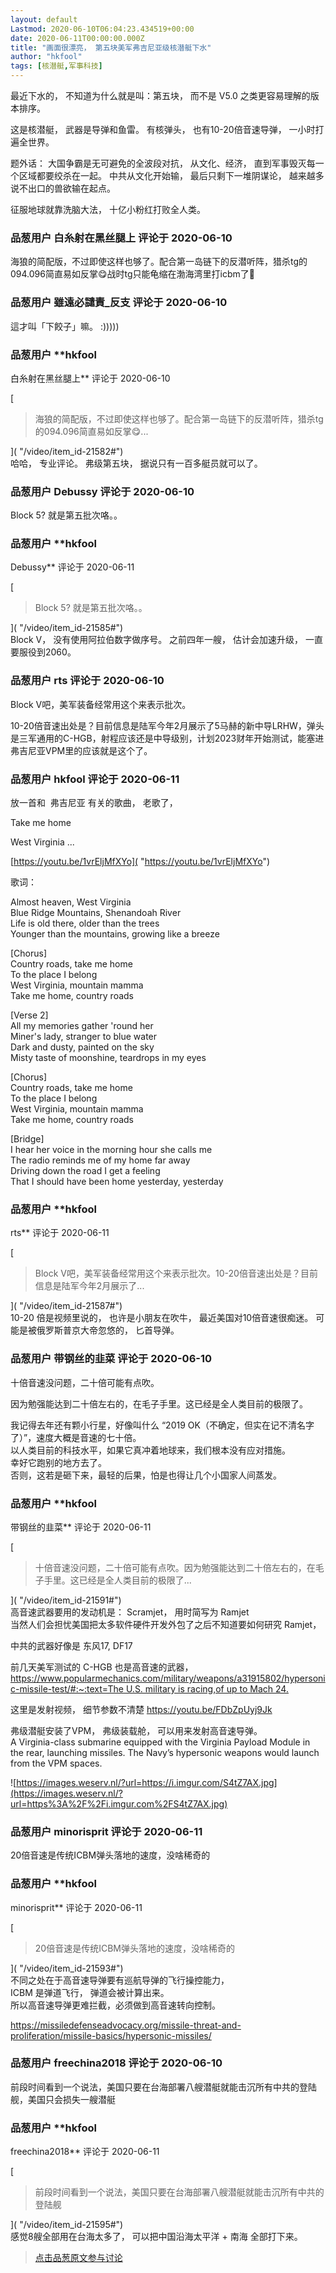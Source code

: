 ```yaml
---
layout: default
Lastmod: 2020-06-10T06:04:23.434519+00:00
date: 2020-06-11T00:00:00.000Z
title: "画面很漂亮， 第五块美军弗吉尼亚级核潜艇下水"
author: "hkfool"
tags: [核潜艇,军事科技]
---
```


最近下水的， 不知道为什么就是叫：第五块， 而不是 V5.0 之类更容易理解的版本排序。  
  
这是核潜艇， 武器是导弹和鱼雷。 有核弹头， 也有10-20倍音速导弹， 一小时打遍全世界。  
  
题外话： 大国争霸是无可避免的全波段对抗， 从文化、经济， 直到军事毁灭每一个区域都要绞杀在一起。 中共从文化开始输， 最后只剩下一堆阴谋论， 越来越多说不出口的兽欲输在起点。  
  
征服地球就靠洗脑大法， 十亿小粉红打败全人类。

            
### 品葱用户 **白糸射在黑丝腿上** 评论于 2020-06-10
        
海狼的简配版，不过即使这样也够了。配合第一岛链下的反潜听阵，猎杀tg的094.096简直易如反掌😋战时tg只能龟缩在渤海湾里打icbm了🤗
        


            
### 品葱用户 **雖遠必譴責_反支** 评论于 2020-06-10
        
這才叫「下餃子」嘛。 :)))))
        


            
### 品葱用户 **hkfool 
白糸射在黑丝腿上** 评论于 2020-06-10
        
[

> 海狼的简配版，不过即使这样也够了。配合第一岛链下的反潜听阵，猎杀tg的094.096简直易如反掌😋...

]( "/video/item_id-21582#")  
哈哈， 专业评论。 弗级第五块， 据说只有一百多艇员就可以了。
        


            
### 品葱用户 **Debussy** 评论于 2020-06-10
        
Block 5? 就是第五批次咯。。
        


            
### 品葱用户 **hkfool 
Debussy** 评论于 2020-06-11
        
[

> Block 5? 就是第五批次咯。。

]( "/video/item_id-21585#")  
Block V， 没有使用阿拉伯数字做序号。 之前四年一艘， 估计会加速升级， 一直要服役到2060。
        


            
### 品葱用户 **rts** 评论于 2020-06-10
        
Block V吧，美军装备经常用这个来表示批次。  
  
10-20倍音速出处是？目前信息是陆军今年2月展示了5马赫的新中导LRHW，弹头是三军通用的C-HGB，射程应该还是中导级别，计划2023财年开始测试，能塞进弗吉尼亚VPM里的应该就是这个了。
        


            
### 品葱用户 **hkfool** 评论于 2020-06-11
        
放一首和  弗吉尼亚 有关的歌曲， 老歌了，   
  
Take me home  
  
West Virginia ...  
  
[https://youtu.be/1vrEljMfXYo]( "https://youtu.be/1vrEljMfXYo")  
  
歌词：  
  
Almost heaven, West Virginia  
Blue Ridge Mountains, Shenandoah River  
Life is old there, older than the trees  
Younger than the mountains, growing like a breeze  
  
\[Chorus\]  
Country roads, take me home  
To the place I belong  
West Virginia, mountain mamma  
Take me home, country roads  
  
\[Verse 2\]  
All my memories gather 'round her  
Miner's lady, stranger to blue water  
Dark and dusty, painted on the sky  
Misty taste of moonshine, teardrops in my eyes  
  
\[Chorus\]  
Country roads, take me home  
To the place I belong  
West Virginia, mountain mamma  
Take me home, country roads  
  
\[Bridge\]  
I hear her voice in the morning hour she calls me  
The radio reminds me of my home far away  
Driving down the road I get a feeling  
That I should have been home yesterday, yesterday
        


            
### 品葱用户 **hkfool 
rts** 评论于 2020-06-11
        
[

> Block V吧，美军装备经常用这个来表示批次。10-20倍音速出处是？目前信息是陆军今年2月展示了...

]( "/video/item_id-21587#")  
10-20 倍是视频里说的， 也许是小朋友在吹牛， 最近美国对10倍音速很痴迷。 可能是被俄罗斯普京大帝忽悠的， 匕首导弹。
        


            
### 品葱用户 **带钢丝的韭菜** 评论于 2020-06-10
        
十倍音速没问题，二十倍可能有点吹。  
  
因为勉强能达到二十倍左右的，在毛子手里。这已经是全人类目前的极限了。  
  
我记得去年还有颗小行星，好像叫什么 “2019 OK（不确定，但实在记不清名字了）”，速度大概是音速的七十倍。  
以人类目前的科技水平，如果它真冲着地球来，我们根本没有应对措施。  
幸好它跑别的地方去了。  
否则，这若是砸下来，最轻的后果，怕是也得让几个小国家人间蒸发。
        


            
### 品葱用户 **hkfool 
带钢丝的韭菜** 评论于 2020-06-11
        
[

> 十倍音速没问题，二十倍可能有点吹。因为勉强能达到二十倍左右的，在毛子手里。这已经是全人类目前的极限了...

]( "/video/item_id-21591#")  
高音速武器要用的发动机是： Scramjet， 用时简写为 Ramjet  
当然人们会担忧美国把太多软件硬件开发外包了之后不知道要如何研究 Ramjet，  
  
中共的武器好像是 东风17, DF17  
  
前几天美军测试的 C-HGB 也是高音速的武器，  
[https://www.popularmechanics.com/military/weapons/a31915802/hypersonic-missile-test/#:~:text=The U.S. military is racing,of up to Mach 24.]( "https://www.popularmechanics.com/military/weapons/a31915802/hypersonic-missile-test/#:~:text=The%20U.S.%20military%20is%20racing,of%20up%20to%20Mach%2024.")  
  
这里是发射视频， 细节参数不清楚 https://youtu.be/FDbZpUyj9Jk  
  
弗级潜艇安装了VPM， 弗级装载舱， 可以用来发射高音速导弹。  
A Virginia-class submarine equipped with the Virginia Payload Module in the rear, launching missiles. The Navy’s hypersonic weapons would launch from the VPM spaces.  
  
![https://images.weserv.nl/?url=https://i.imgur.com/S4tZ7AX.jpg](https://images.weserv.nl/?url=https%3A%2F%2Fi.imgur.com%2FS4tZ7AX.jpg)
        


            
### 品葱用户 **minorisprit** 评论于 2020-06-11
        
20倍音速是传统ICBM弹头落地的速度，没啥稀奇的
        


            
### 品葱用户 **hkfool 
minorisprit** 评论于 2020-06-11
        
[

> 20倍音速是传统ICBM弹头落地的速度，没啥稀奇的

]( "/video/item_id-21593#")  
不同之处在于高音速导弹要有巡航导弹的飞行操控能力，  
ICBM 是弹道飞行， 弹道会被计算出来。  
所以高音速导弹更难拦截，必须做到高音速转向控制。  
  
https://missiledefenseadvocacy.org/missile-threat-and-proliferation/missile-basics/hypersonic-missiles/
        


            
### 品葱用户 **freechina2018** 评论于 2020-06-10
        
前段时间看到一个说法，美国只要在台海部署八艘潜艇就能击沉所有中共的登陆舰，美国只会损失一艘潜艇
        


            
### 品葱用户 **hkfool 
freechina2018** 评论于 2020-06-11
        
[

> 前段时间看到一个说法，美国只要在台海部署八艘潜艇就能击沉所有中共的登陆舰

]( "/video/item_id-21595#")  
感觉8艘全部用在台海太多了， 可以把中国沿海太平洋 + 南海 全部打下来。
        






> [点击品葱原文参与讨论](https://pincong.rocks/video/2324)

